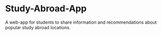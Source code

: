 # Study-Abroad-App
A web-app for students to share information and recommendations about popular study abroad locations. 
